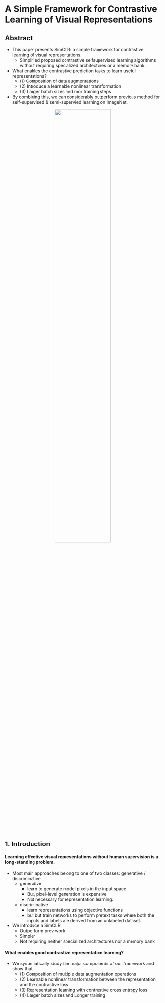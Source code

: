 # A Simple Framework for Contrastive Learning of Visual Representations

## Abstract
- This paper presents SimCLR: a simple framework for contrastive learning of visual representations.
  - Simplified proposed contrastive selfsupervised learning algorithms without requiring specialized architectures or a memory bank.
- What enables the contrastive prediction tasks to learn useful representations?
	- (1) Composition of data augmentations
	- (2) Introduce a learnable nonlinear transformation 
	- (3) Larger batch sizes and mor training steps
- By combining this, we can considerably outperform previous method for self-supervised & semi-supervied learning on ImageNet.
<p align="center"><img src = "https://user-images.githubusercontent.com/88715406/155086702-17a7af0f-5e85-4098-8caf-370860305411.png" width = "60%" height = "60%"></p>

## 1. Introduction
#### Learning effective visual representations without human supervision is a long-standing problem.

- Most main approaches belong to one of two classes: generative / discriminative
	- generative
		- learn to generate model pixels in the input space
		- But, pixel-level generation is expensive
		- Not necessary for representation learning. 
	- discriminative
		- learn representations using objective functions 
		- but but train networks to perform pretext tasks where both the inputs and labels are derived from an unlabeled dataset.  
- We introduce a SimCLR
	- Outperform prev work
	- Simpler
	- Not requiring neither specialized architectures nor a memory bank
#### What enables good contrastive representation learning?
- We systematically study the major components of our framework and show that:
	- (1) Composition of multiple data augmentation operations
	- (2) Learnable nonlinear transformation between the representation and the contrastive loss
	- (3) Representation learning with contrastive cross entropy
loss
	- (4) Larger batch sizes and Longer training

